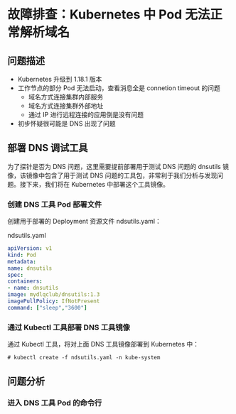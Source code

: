 # 故障排查：Kubernetes 中 Pod 无法正常解析域名

## 问题描述

- Kubernetes 升级到 1.18.1 版本
- 工作节点的部分 Pod 无法启动，查看消息全是 connetion timeout 的问题
  - 域名方式连接集群内部服务
  - 域名方式连接集群外部地址
  - 通过 IP 进行远程连接的应用倒是没有问题
- 初步怀疑很可能是 DNS 出现了问题

## 部署 DNS 调试工具

为了探针是否为 DNS 问题，这里需要提前部署用于测试 DNS 问题的 dnsutils 镜像，该镜像中包含了用于测试 DNS 问题的工具包，非常利于我们分析与发现问题。接下来，我们将在 Kubernetes 中部署这个工具镜像。

### 创建 DNS 工具 Pod 部署文件

创建用于部署的 Deployment 资源文件 ndsutils.yaml：

ndsutils.yaml
```yaml
apiVersion: v1
kind: Pod
metadata:
name: dnsutils
spec:
containers:
- name: dnsutils
image: mydlqclub/dnsutils:1.3
imagePullPolicy: IfNotPresent
command: ["sleep","3600"]
```

### 通过 Kubectl 工具部署 DNS 工具镜像

通过 Kubectl 工具，将对上面 DNS 工具镜像部署到 Kubernetes 中：

```shell
# kubectl create -f ndsutils.yaml -n kube-system
```

## 问题分析

### 进入 DNS 工具 Pod 的命令行

### 